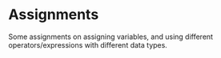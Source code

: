 # Assignments
Some assignments on assigning variables, and using different operators/expressions with different data types. 